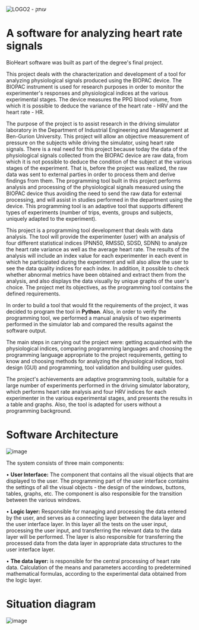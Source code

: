 ![‏‏LOGO2 - עותק](https://user-images.githubusercontent.com/80900890/134815343-61772524-86b0-4af9-84cb-34216b713fb1.png)

# A software for analyzing heart rate signals
BioHeart software was built as part of the degree's final project.
<p>This project deals with the characterization and development of a tool for analyzing physiological signals produced using the BIOPAC device. The BIOPAC instrument is used for research purposes in order to monitor the experimenter's responses and physiological indices at the various experimental stages. The device measures the PPG blood volume, from which it is possible to deduce the variance of the heart rate - HRV and the heart rate - HR.</p>
<p>The purpose of the project is to assist research in the driving simulator laboratory in the Department of Industrial Engineering and Management at Ben-Gurion University. This project will allow an objective measurement of pressure on the subjects while driving the simulator, using heart rate signals. There is a real need for this project because today the data of the physiological signals collected from the BIOPAC device are raw data, from which it is not possible to deduce the condition of the subject at the various stages of the experiment. That is, before the project was realized, the raw data was sent to external parties in order to process them and derive findings from them. The programming tool built in this project performs analysis and processing of the physiological signals measured using the BIOPAC device thus avoiding the need to send the raw data for external processing, and will assist in studies performed in the department using the device. This programming tool is an adaptive tool that supports different types of experiments (number of trips, events, groups and subjects, uniquely adapted to the experiment).</p>
<p>This project is a programming tool development that deals with data analysis. The tool will provide the experimenter (user) with an analysis of four different statistical indices (PNN50, RMSSD, SDSD, SDNN) to analyze the heart rate variance as well as the average heart rate. The results of the analysis will include an index value for each experimenter in each event in which he participated during the experiment and will also allow the user to see the data quality indices for each index. In addition, it possible to check whether abnormal metrics have been obtained and extract them from the analysis, and also displays the data visually by unique graphs of the user's choice. The project met its objectives, as the programming tool contains the defined requirements.</p>
<p>In order to build a tool that would fit the requirements of the project, it was decided to program the tool in <b>Python</b>. Also, in order to verify the programming tool, we performed a manual analysis of two experiments performed in the simulator lab and compared the results against the software output.</p>
<p>The main steps in carrying out the project were: getting acquainted with the physiological indices, comparing programming languages and choosing the programming language appropriate to the project requirements, getting to know and choosing methods for analyzing the physiological indices, tool design (GUI) and programming, tool validation and building user guides.</p>
<p>The project's achievements are adaptive programming tools, suitable for a large number of experiments performed in the driving simulator laboratory, which performs heart rate analysis and four HRV indices for each experimenter in the various experimental stages, and presents the results in a table and graphs. Also, the tool is adapted for users without a programming background.</p>

# Software Architecture
![image](https://user-images.githubusercontent.com/80900890/134816675-b8eb2902-6059-4147-990c-f947c59ac5c0.png)
<p>The system consists of three main components:</p>
<p>• <b>User Interface:</b> The component that contains all the visual objects that are displayed to the user. The programming part of the user interface contains the settings of all the visual objects - the design of the windows, buttons, tables, graphs, etc. The component is also responsible for the transition between the various windows.</p>
<p>• <b>Logic layer:</b> Responsible for managing and processing the data entered by the user, and serves as a connecting layer between the data layer and the user interface layer. In this layer all the tests on the user input, processing the user input, and transferring the relevant data to the data layer will be performed. The layer is also responsible for transferring the processed data from the data layer in appropriate data structures to the user interface layer.</p>
<p>• <b>The data layer:</b> is responsible for the central processing of heart rate data. Calculation of the means and parameters according to predetermined mathematical formulas, according to the experimental data obtained from the logic layer.</p>

# Situation diagram
![image](https://user-images.githubusercontent.com/80900890/134816717-56ee1102-ed5b-4389-962f-069510896af3.png)
